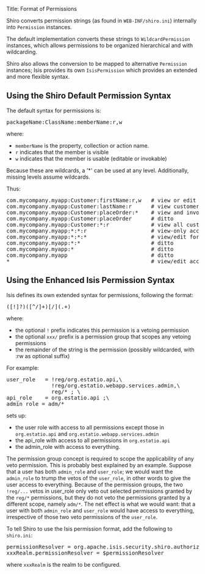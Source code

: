 Title: Format of Permissions

[//]: # (content copied to _user-guide_xxx)


Shiro converts permission strings (as found in `WEB-INF/shiro.ini`) internally into `Permission` instances.

The default implementation converts these strings to `WildcardPermission` instances, which allows permissions to be organized hierarchical and with wildcarding.  

Shiro also allows the conversion to be mapped to alternative `Permission` instances; Isis provides its own `IsisPermission` which provides an extended and more flexible syntax.

## Using the Shiro Default Permission Syntax

The default syntax for permissions is:

<pre>
packageName:ClassName:memberName:r,w
</pre>

where:

* `memberName` is the property, collection or action name.
* `r` indicates that the member is visible
* `w` indicates that the member is usable (editable or invokable)

Because these are wildcards, a '*' can be used at any level.  Additionally, missing levels assume wildcards.

Thus:

<pre>
com.mycompany.myapp:Customer:firstName:r,w   # view or edit customer's firstName
com.mycompany.myapp:Customer:lastName:r      # view customer's lastName only
com.mycompany.myapp:Customer:placeOrder:*    # view and invoke placeOrder action
com.mycompany.myapp:Customer:placeOrder      # ditto
com.mycompany.myapp:Customer:*:r             # view all customer class members
com.mycompany.myapp:*:*:r                    # view-only access for all classes in myapp package
com.mycompany.myapp:*:*:*                    # view/edit for all classes in myapp package
com.mycompany.myapp:*:*                      # ditto
com.mycompany.myapp:*                        # ditto
com.mycompany.myapp                          # ditto
*                                            # view/edit access to everything
</pre>

## Using the Enhanced Isis Permission Syntax

Isis defines its own extended syntax for permissions, following the format:

<pre>
([!]?)([^/]+)[/](.+)
</pre>

where:

* the optional `!` prefix indicates this permission is a vetoing permission
* the optional `xxx/` prefix is a permission group that scopes any vetoing permissions
* the remainder of the string is the permission (possibly wildcarded, with :rw as optional suffix)

For example:

<pre>
user_role   = !reg/org.estatio.api,\
              !reg/org.estatio.webapp.services.admin,\
              reg/* ; \
api_role    = org.estatio.api ;\
admin_role = adm/*
</pre>

sets up:
* the user role with access to all permissions except those in `org.estatio.api` and `org.estatio.webapp.services.admin`
* the api_role with access to all permissions in `org.estatio.api`
* the admin_role with access to everything.

The permission group concept is required to scope the applicability of any veto permission.  This is probably best explained by an example.  Suppose that a user has both `admin_role` and `user_role`; we would want the `admin_role` to trump the vetos of the `user_role`, in other words to give the user access to everything.  Because of the permission groups, the two `!reg/...` vetos in user_role only veto out selected permissions granted by the `reg/*` permissions, but they do not veto the permissions granted by a different scope, namely `adm/*`.  The net effect is what we would want: that a user with both `admin_role` and `user_role` would have access to everything, irrespective of those two veto permissions of the `user_role`.

To tell Shiro to use the Isis permission format, add the following to `shiro.ini`:

<pre>
permissionResolver = org.apache.isis.security.shiro.authorization.IsisPermissionResolver
xxxRealm.permissionResolver = $permissionResolver
</pre>

where `xxxRealm` is the realm to be configured.